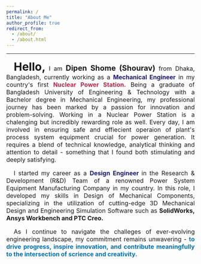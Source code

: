 ```yaml
---
permalink: /
title: "About Me"
author_profile: true
redirect_from: 
  - /about/
  - /about.html
---
```

---
<html>
<body>

<p style="text-align:justify ;text-indent:20px; font-size:16px;">
<b style="font-size:30px ;">Hello,</b> 
I am <strong style="font-size:20px;">Dipen Shome (Shourav)</strong> from Dhaka, Bangladesh, currently working as a <strong style="color:#191970;">Mechanical Engineer</strong> in my country's first <strong style="color:#BB2649;">Nuclear Power Station.</strong> Being a graduate of Bangladesh University of Engineering & Technology with a Bachelor degree in Mechanical Engineering, my professional journey has been marked by a passion for innovation and problem-solving. Working in a Nuclear Power Station is a chalenging but incredibly rewarding role as well. Every day, I am involved in ensuring safe and effiecient operaion of plant's process system equipment crucial for power generation. It requires a blend of technical knowledge, analytical thinking and attention to detail - something that I found both stimulating and deeply satisfying.</p>

<p style="text-align:justify; text-indent:20px; font-size:16px;">I started my career as a <strong style="color: #191970;">Design Engineer </strong>in the Research & Development (R&D) Team of a renowned Power System Equipment Manufacturing Company in my country. In this role, I developed my skills in Design of Mechanical Components, specializing in the utilization of cutting-edge 3D Mechanical Design and Engineering Simulation Software such as <strong>SolidWorks, Ansys Workbench and PTC Creo.</strong>
</p>
<p style="text-align:justify; text-indent:20px; font-size:16px;"> As I continue to navigate the challeges of ever-evolving engineering landscape, my commitment remains unwavering - <strong style="color: #0072B5;">to drive progress, inspire innovation, and contribute meaningfully to the intersection of scrience and creativity.</strong> 
</p>

</body>
</html>